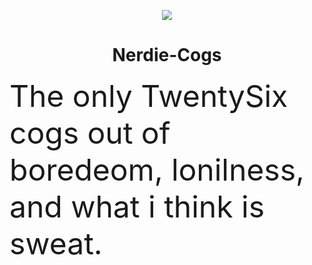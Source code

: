 <p align="center">
  <img src="http://s.4cdn.org/image/title/105.gif">
  <h1 align="center" size="70px">Nerdie-Cogs</h1>
  <font size="30"> The only TwentySix cogs out of boredeom, lonilness, and what i think is sweat. </font>
</p>
